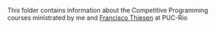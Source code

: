 This folder contains information about the Competitive Programming courses ministrated by me and [Francisco Thiesen](https://github.com/franciscothiesen) at PUC-Rio